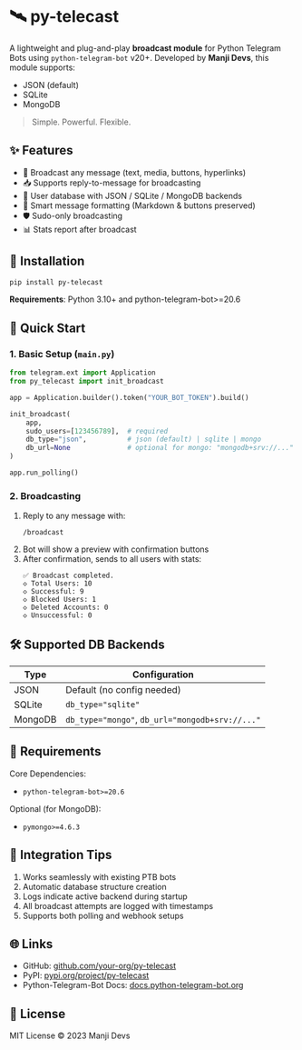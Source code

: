 # 🛰️ py-telecast

A lightweight and plug-and-play **broadcast module** for Python Telegram Bots using `python-telegram-bot` v20+. Developed by **Manji Devs**, this module supports:
- JSON (default)
- SQLite
- MongoDB

> Simple. Powerful. Flexible.


## ✨ Features
- 📣 Broadcast any message (text, media, buttons, hyperlinks)
- 📥 Supports reply-to-message for broadcasting
- 👤 User database with JSON / SQLite / MongoDB backends
- 🧠 Smart message formatting (Markdown & buttons preserved)
- 🛡️ Sudo-only broadcasting
- 📊 Stats report after broadcast


## 🔧 Installation
```bash
pip install py-telecast
```


**Requirements**: Python 3.10+ and python-telegram-bot>=20.6


## 🚀 Quick Start

### 1. Basic Setup (`main.py`)
```python
from telegram.ext import Application
from py_telecast import init_broadcast

app = Application.builder().token("YOUR_BOT_TOKEN").build()

init_broadcast(
    app,
    sudo_users=[123456789],  # required
    db_type="json",          # json (default) | sqlite | mongo
    db_url=None              # optional for mongo: "mongodb+srv://..."
)

app.run_polling()
```

### 2. Broadcasting
1. Reply to any message with:
   ```
   /broadcast
   ```
2. Bot will show a preview with confirmation buttons
3. After confirmation, sends to all users with stats:
   ```
   ✅ Broadcast completed.
   ◇ Total Users: 10
   ◇ Successful: 9
   ◇ Blocked Users: 1
   ◇ Deleted Accounts: 0
   ◇ Unsuccessful: 0
   ```


## 🛠️ Supported DB Backends
| Type   | Configuration |
|--------|---------------|
| JSON   | Default (no config needed) |
| SQLite | `db_type="sqlite"` |
| MongoDB | `db_type="mongo"`, `db_url="mongodb+srv://..."` |


## 📁 Requirements
Core Dependencies:
- `python-telegram-bot>=20.6`

Optional (for MongoDB):
- `pymongo>=4.6.3`


## 🧩 Integration Tips
1. Works seamlessly with existing PTB bots
2. Automatic database structure creation
3. Logs indicate active backend during startup
4. All broadcast attempts are logged with timestamps
5. Supports both polling and webhook setups

## 🌐 Links
- GitHub: [github.com/your-org/py-telecast](https://github.com/manjidevs/py-telecast)
- PyPI: [pypi.org/project/py-telecast](https://pypi.org/project/py-telecast)
- Python-Telegram-Bot Docs: [docs.python-telegram-bot.org](https://docs.python-telegram-bot.org)

## 📄 License
MIT License © 2023 Manji Devs
